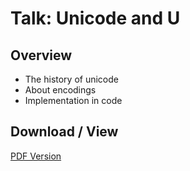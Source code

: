 # Talk: Unicode and U

## Overview

- The history of unicode
- About encodings
- Implementation in code

## Download / View

[PDF Version](https://jodiedunlop.github.io/talks/unicode-and-u/pdf/unicode-and-u.pdf)
